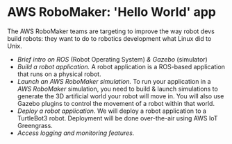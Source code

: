 # AWS RoboMaker: 'Hello World' app

The AWS RoboMaker teams are targeting to improve the way robot devs build robots: they want to do to robotics development what Linux did to Unix. 

* *Brief intro on ROS* (Robot Operating System) *& Gazebo* (simulator)
* *Build a robot application.* A robot application is a ROS-based application that runs on a physical robot. 
* *Launch an *AWS RoboMaker simulation*.* To run your application in a *AWS RoboMaker* simulation, you need to build & launch simulations to generate the 3D artificial world your robot will move in. You will also use Gazebo plugins to control the movement of a robot within that world. 
* *Deploy a robot application.* We will deploy a robot application to a TurtleBot3 robot. Deployment will be done over-the-air using AWS IoT Greengrass. 
* *Access logging and monitoring features.*

